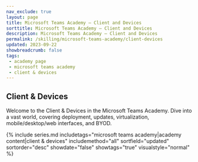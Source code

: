 ```yaml
---
nav_exclude: true
layout: page
title: Microsoft Teams Academy — Client and Devices
sorttitle: Microsoft Teams Academy — Client and Devices
description: Microsoft Teams Academy — Client and Devices
permalink: /skilling/microsoft-teams-academy/client-devices
updated: 2023-09-22
showbreadcrumb: false
tags: 
 - academy page
 - microsoft teams academy
 - client & devices
---
```


## Client & Devices

Welcome to the Client & Devices in the Microsoft Teams Academy. Dive into a vast world, covering deployment, updates, virtualization, mobile/desktop/web interfaces, and BYOD.

{% include series.md 
    includetags="microsoft teams academy|academy content|client & devices" 
    includemethod="all" 
    sortfield="updated" sortorder="desc" showdate="false" showtags="true" 
    visualstyle="normal" 
%}